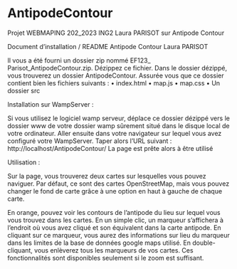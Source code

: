 # AntipodeContour
Projet WEBMAPING 202_2023 ING2 Laura PARISOT sur Antipode Contour


Document d’installation / README
Antipode Contour
Laura PARISOT 


Il vous a été fourni un dossier zip nommé EF123_ Parisot_AntipodeContour.zip. Dézippez ce fichier. Dans le dossier dézippé, vous trouverez un dossier AntipodeContour. Assurée vous que ce dossier contient bien les fichiers suivants : 
• index.html 
• map.js 
• map.css 
• Un dossier src

Installation sur WampServer :

Si vous utilisez le logiciel wamp serveur, déplace ce dossier dézippé vers le dossier www de votre dossier wamp sûrement situé dans le disque local de votre ordinateur. Aller ensuite dans votre navigateur sur lequel vous avez configuré votre WampServer. Taper alors l’URL suivant : http://localhost/AntipodeContour/ La page est prête alors à être utilisé

Utilisation :

Sur la page, vous trouverez deux cartes sur lesquelles vous pouvez naviguer. Par défaut, ce sont des cartes OpenStreetMap, mais vous pouvez changer le fond de carte grâce à une option en haut à gauche de chaque carte.

En orange, pouvez voir les contours de l’antipode du lieu sur lequel vous vous trouvez dans les cartes. En un simple clic, un marqueur s’affichera à l’endroit où vous avez cliqué et son équivalent dans la carte antipode. En cliquant sur ce marqueur, vous aurez des informations sur lieu du marqueur dans les limites de la base de données google maps utilisé. En double-cliquant, vous enlèverez tous les marqueurs de vos cartes. Ces fonctionnalités sont disponibles seulement si le zoom est suffisant.
